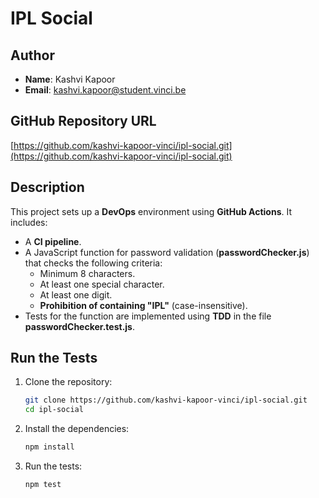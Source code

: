 # IPL Social

## Author
- **Name**: Kashvi Kapoor
- **Email**: kashvi.kapoor@student.vinci.be

## GitHub Repository URL
[https://github.com/kashvi-kapoor-vinci/ipl-social.git](https://github.com/kashvi-kapoor-vinci/ipl-social.git)

## Description
This project sets up a **DevOps** environment using **GitHub Actions**. It includes:
- A **CI pipeline**.
- A JavaScript function for password validation (**passwordChecker.js**) that checks the following criteria:
  - Minimum 8 characters.
  - At least one special character.
  - At least one digit.
  - **Prohibition of containing "IPL"** (case-insensitive).
- Tests for the function are implemented using **TDD** in the file **passwordChecker.test.js**.

## Run the Tests
1. Clone the repository:
    ```bash
    git clone https://github.com/kashvi-kapoor-vinci/ipl-social.git
    cd ipl-social
    ```

2. Install the dependencies:
    ```bash
    npm install
    ```

3. Run the tests:
    ```bash
    npm test
    ```
